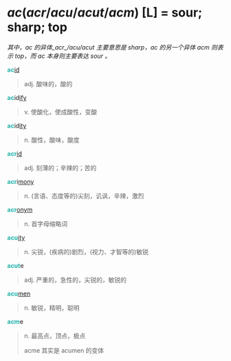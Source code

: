 # _ac_(_acr_/_acu_/_acut_/_acm_) [L] = sour; sharp; top

*其中，_ac_ 的异体_acr_/_acu_/_acut_ 主要意思是 sharp，_ac_ 的另一个异体 _acm_ 则表示 top，而 _ac_ 本身则主要表达 sour 。*

<b style="color: #20B2AA;">ac</b>[id](-id.md)
> adj. 酸味的，酸的

<b style="color: #20B2AA;">ac</b>id[ify](-fy.md)
> v. 使酸化，使成酸性，变酸

<b style="color: #20B2AA;">ac</b>id[ity](-ity.md)
> n. 酸性，酸味，酸度

<b style="color: #20B2AA;">acr</b>[id](-id.md)
> adj. 刻薄的；辛辣的；苦的

<b style="color: #20B2AA;">acr</b>i[mony](-mony.md)
> n. (言语、态度等的)尖刻，讥讽，辛辣，激烈

<b style="color: #20B2AA;">acr</b>[onym](_onym_.md)
> n. 首字母缩略词

<b style="color: #20B2AA;">acu</b>[ity](-ity.md)
> n. 尖锐，(疾病的)剧烈，(视力、才智等的)敏锐

<b style="color: #20B2AA;">acut</b>e
> adj. 严重的，急性的，尖锐的，敏锐的

<b style="color: #20B2AA;">acu</b>[men](-ment.md)
> n. 敏锐，精明，聪明

<b style="color: #20B2AA;">acm</b>e
> n. 最高点，顶点，极点
>
> acme 其实是 acumen 的变体